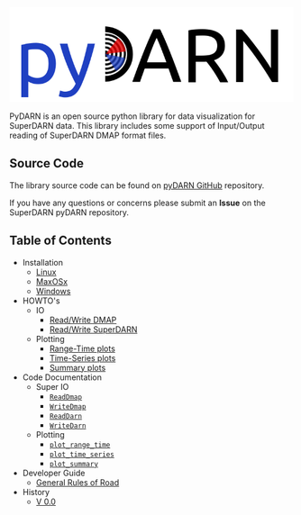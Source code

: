 ![pydarn](imgs/pydarn_logo.png)

PyDARN is an open source python library for 
data visualization for SuperDARN data. This library includes some 
support of Input/Output reading of SuperDARN DMAP format files. 

## Source Code 

The library source code can be found on [pyDARN GitHub](https://github.com/SuperDARN/pydarn) repository. 

If you have any questions or concerns please submit an **Issue** on the SuperDARN pyDARN repository. 

## Table of Contents 
  - Installation
    - [Linux](user/install.md)
    - [MaxOSx](user/install_mac.md)
    - [Windows](user/install_windows.md)
  - HOWTO's
    - IO 
        - [Read/Write DMAP](user/dmap.md)
        - [Read/Write SuperDARN](user/darn.md)
    - Plotting
        - [Range-Time plots](user/range_time.md)
        - [Time-Series plots](user/time_series.md)
        - [Summary plots](user/summary.md)
  - Code Documentation
    - Super IO 
        - [`ReadDmap`](code/ReadDmap.md)
        - [`WriteDmap`](code/WriteDmap.md)
        - [`ReadDarn`](code/ReadDarn.md)
        - [`WriteDarn`](code/WriteDarn.md)
    - Plotting
        - [`plot_range_time`](code/plot_range_time.md)
        - [`plot_time_series`](code/plot_time_series.md)
        - [`plot_summary`](code/plot_summary.md)
  - Developer Guide
      - [General Rules of Road](developer/general.md)
  - History
    - [V 0.0](history/v_0_0.md)

